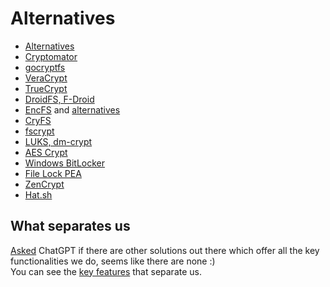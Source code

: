 # Alternatives

- [Alternatives](https://www.libhunt.com/r/rencfs)
- [Cryptomator](https://cryptomator.org/)
- [gocryptfs](https://nuetzlich.net/gocryptfs/)
- [VeraCrypt](https://www.veracrypt.fr/code/VeraCrypt/?h=NewSysEncWizard)
- [TrueCrypt](https://truecrypt.sourceforge.net/)
- [DroidFS, F-Droid](https://f-droid.org/en/packages/sushi.hardcore.droidfs/)
- [EncFS](https://vgough.github.io/encfs/) and [alternatives](https://alternativeto.net/software/encfs/)
- [CryFS](https://www.cryfs.org/)
- [fscrypt](https://www.kernel.org/doc/html/v4.18/filesystems/fscrypt.html)
- [LUKS, dm-crypt](https://guardianproject.info/archive/luks/)
- [AES Crypt](https://www.aescrypt.com/)
- [Windows BitLocker](https://learn.microsoft.com/en-us/windows/security/operating-system-security/data-protection/bitlocker/)
- [File Lock PEA](https://eck.cologne/peafactory/en/html/file_pea.html)
- [ZenCrypt](https://play.google.com/store/apps/details?id=com.zestas.cryptmyfiles&hl=en)
- [Hat.sh](https://hat.sh/)

## What separates us

[Asked](https://chatgpt.com/share/66e7a5a5-d254-8003-9359-9b1556b75fe9) ChatGPT if there are other solutions out there which offer all the key functionalities we do, seems like there are none :)  
You can see the [key features](README.md#key-features) that separate us.
